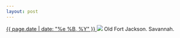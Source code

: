 ```yaml
---
layout: post
---
```


<p>
  <a href="/423">
    <time>{{ page.date | date: "%e %B, %Y" }}</time>
  </a>
  <a href="/423"><img src="{{ site.assets_url }}/423.jpg"/></a>
  <span>Old Fort Jackson. Savannah.</span>
</p>
